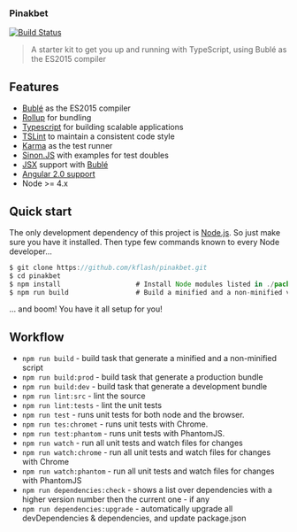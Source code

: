 ### Pinakbet

[![Build Status](https://travis-ci.org/Kflash/pinakbet.svg?branch=master)](https://travis-ci.org/Kflash/pinakbet)

> A starter kit to get you up and running with TypeScript, using Bublé as the ES2015 compiler

## Features

* [Bublé](https://gitlab.com/Rich-Harris/buble) as the ES2015 compiler
* [Rollup](http://rollupjs.org/) for bundling
* [Typescript](https://www.typescriptlang.org/) for building scalable applications
* [TSLint](https://palantir.github.io/tslint/) to maintain a consistent code style
* [Karma](http://karma-runner.github.io/0.13/index.html) as the test runner
* [Sinon.JS](http://sinonjs.org/) with examples for test doubles
* [JSX](https://facebook.github.io/jsx/) support with [Bublé](https://gitlab.com/Rich-Harris/buble)
* [Angular 2.0 support](https://angularjs.org/)
* Node >= 4.x

## Quick start

The only development dependency of this project is [Node.js](https://nodejs.org/en/). So just make sure you have it installed. Then type few commands known to every Node developer...

```js
$ git clone https://github.com/kflash/pinakbet.git
$ cd pinakbet
$ npm install                   # Install Node modules listed in ./package.json
$ npm run build                 # Build a minified and a non-minified version of the library
```

... and boom! You have it all setup for you!

## Workflow

* `npm run build` - build task that generate a minified and a non-minified script
* `npm run build:prod` - build task that generate a production bundle
* `npm run build:dev` - build task that generate a development bundle
* `npm run lint:src` - lint the source
* `npm run lint:tests` - lint the unit tests
* `npm run test` - runs unit tests for both node and the browser.
* `npm run tes:chromet` - runs unit tests with Chrome.
* `npm run test:phantom` - runs unit tests with PhantomJS.
* `npm run watch` - run all unit tests and watch files for changes
* `npm run watch:chrome` - run all unit tests and watch files for changes with Chrome
* `npm run watch:phantom` - run all unit tests and watch files for changes with PhantomJS
* `npm run dependencies:check` - shows a list over dependencies with a higher version number then the current one - if any
* `npm run dependencies:upgrade` - automatically upgrade all devDependencies & dependencies, and update package.json
